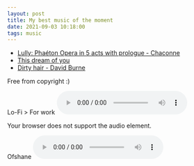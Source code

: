 ```yaml
---
layout: post
title: My best music of the moment
date: 2021-09-03 10:18:00
tags: music
---
```


- [Lully: Phaéton Opera in 5 acts with prologue - Chaconne](https://www.youtube.com/watch?v=wGbf5b32NLc)
- [This dream of you](https://www.youtube.com/watch?v=iIyRiqBf6zE)
- [Dirty hair - David Burne](https://www.youtube.com/watch?v=TTwbbEhYQ5k)

Free from copyright :)

Lo-Fi > For work
<audio controls>

  <source src="{{site.baseurl}}/assets/Lo-Fi.mp3" type="audio/mpeg">
Your browser does not support the audio element.
</audio>



Ofshane
<audio controls>
  <source src="{{site.baseurl}}/assets/ofshane.mp3" type="audio/mpeg">
Your browser does not support the audio element.
</audio>
